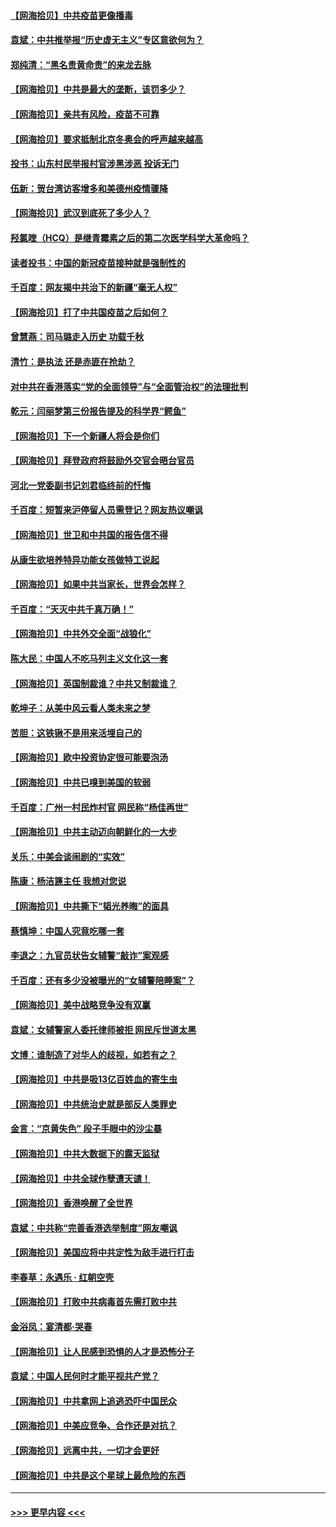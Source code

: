 #### [【网海拾贝】中共疫苗更像播毒](../pages/nsc993/n12876631.md?t=04140152) 
#### [袁斌：中共推举报“历史虚无主义”专区意欲何为？](../pages/nsc993/n12876530.md?t=04140152) 
#### [郑纯清：“黑名贵黄命贵”的来龙去脉](../pages/nsc993/n12875589.md?t=04140152) 
#### [【网海拾贝】中共是最大的垄断，该罚多少？](../pages/nsc993/n12874006.md?t=04140152) 
#### [【网海拾贝】亲共有风险，疫苗不可靠](../pages/nsc993/n12872224.md?t=04140152) 
#### [【网海拾贝】要求抵制北京冬奥会的呼声越来越高](../pages/nsc993/n12868962.md?t=04140152) 
#### [投书：山东村民举报村官涉黑涉恶 投诉无门](../pages/nsc993/n12869726.md?t=04140152) 
#### [伍新：贺台湾访客增多和美德州疫情骤降](../pages/nsc993/n12865651.md?t=04140152) 
#### [【网海拾贝】武汉到底死了多少人？](../pages/nsc993/n12863707.md?t=04140152) 
#### [羟氯喹（HCQ）是继青霉素之后的第二次医学科学大革命吗？](../pages/nsc993/n12638564.md?t=04140152) 
#### [读者投书：中国的新冠疫苗接种就是强制性的](../pages/nsc993/n12859932.md?t=04140152) 
#### [千百度：网友揭中共治下的新疆“毫无人权”](../pages/nsc993/n12858385.md?t=04140152) 
#### [【网海拾贝】打了中共国疫苗之后如何？](../pages/nsc993/n12857866.md?t=04140152) 
#### [曾慧燕：司马璐走入历史 功载千秋](../pages/nsc993/n12856996.md?t=04140152) 
#### [清竹：是执法 还是赤匪在抢劫？](../pages/nsc993/n12856952.md?t=04140152) 
#### [对中共在香港落实“党的全面领导”与“全面管治权”的法理批判](../pages/nsc993/n12856929.md?t=04140152) 
#### [乾元：闫丽梦第三份报告提及的科学界“鳄鱼”](../pages/nsc993/n12855985.md?t=04140152) 
#### [【网海拾贝】下一个新疆人将会是你们](../pages/nsc993/n12855864.md?t=04140152) 
#### [【网海拾贝】拜登政府将鼓励外交官会晤台官员](../pages/nsc993/n12853615.md?t=04140152) 
#### [河北一党委副书记刘君临终前的忏悔](../pages/nsc993/n12849420.md?t=04140152) 
#### [千百度：短暂来沪停留人员需登记？网友热议嘲讽](../pages/nsc993/n12853497.md?t=04140152) 
#### [【网海拾贝】世卫和中共国的报告信不得](../pages/nsc993/n12850902.md?t=04140152) 
#### [从康生欲培养特异功能女孩做特工说起](../pages/nsc993/n12849289.md?t=04140152) 
#### [【网海拾贝】如果中共当家长，世界会怎样？](../pages/nsc993/n12848436.md?t=04140152) 
#### [千百度：“天灭中共千真万确！”](../pages/nsc993/n12845659.md?t=04140152) 
#### [【网海拾贝】中共外交全面“战狼化”](../pages/nsc993/n12845607.md?t=04140152) 
#### [陈大民：中国人不吃马列主义文化这一套](../pages/nsc993/n12842496.md?t=04140152) 
#### [【网海拾贝】英国制裁谁？中共又制裁谁？](../pages/nsc993/n12840909.md?t=04140152) 
#### [乾坤子：从美中风云看人类未来之梦](../pages/nsc993/n12840590.md?t=04140152) 
#### [苦胆：这铁锹不是用来活埋自己的](../pages/nsc993/n12839512.md?t=04140152) 
#### [【网海拾贝】欧中投资协定很可能要泡汤](../pages/nsc993/n12835122.md?t=04140152) 
#### [【网海拾贝】中共已嗅到美国的软弱](../pages/nsc993/n12832411.md?t=04140152) 
#### [千百度：广州一村民炸村官 网民称“杨佳再世”](../pages/nsc993/n12832380.md?t=04140152) 
#### [【网海拾贝】中共主动迈向朝鲜化的一大步](../pages/nsc993/n12829887.md?t=04140152) 
#### [关乐：中美会谈闹剧的“实效”](../pages/nsc993/n12826698.md?t=04140152) 
#### [陈康：杨洁篪主任  我想对您说](../pages/nsc993/n12826609.md?t=04140152) 
#### [【网海拾贝】中共撕下“韬光养晦”的面具](../pages/nsc993/n12826459.md?t=04140152) 
#### [蔡慎坤：中国人究竟吃哪一套](../pages/nsc993/n12826010.md?t=04140152) 
#### [李退之：九官员状告女辅警“敲诈”案观感](../pages/nsc993/n12823984.md?t=04140152) 
#### [千百度：还有多少没被曝光的“女辅警陪睡案”？](../pages/nsc993/n12822136.md?t=04140152) 
#### [【网海拾贝】美中战略竞争没有双赢](../pages/nsc993/n12822105.md?t=04140152) 
#### [袁斌：女辅警家人委托律师被拒 网民斥世道太黑](../pages/nsc993/n12822004.md?t=04140152) 
#### [文博：谁制造了对华人的歧视，如若有之？](../pages/nsc993/n12821635.md?t=04140152) 
#### [【网海拾贝】中共是吸13亿百姓血的寄生虫](../pages/nsc993/n12819191.md?t=04140152) 
#### [【网海拾贝】中共统治史就是部反人类罪史](../pages/nsc993/n12816738.md?t=04140152) 
#### [金言：“京黄失色” 段子手眼中的沙尘暴](../pages/nsc993/n12815700.md?t=04140152) 
#### [【网海拾贝】中共大数据下的露天监狱](../pages/nsc993/n12811075.md?t=04140152) 
#### [【网海拾贝】中共全球作孽遭天谴！](../pages/nsc993/n12810258.md?t=04140152) 
#### [【网海拾贝】香港唤醒了全世界](../pages/nsc993/n12809100.md?t=04140152) 
#### [袁斌：中共称“完善香港选举制度”网友嘲讽](../pages/nsc993/n12808994.md?t=04140152) 
#### [【网海拾贝】美国应将中共定性为敌手进行打击](../pages/nsc993/n12806870.md?t=04140152) 
#### [李春草：永遇乐 · 红朝空壳](../pages/nsc993/n12805365.md?t=04140152) 
#### [【网海拾贝】打败中共病毒首先需打败中共](../pages/nsc993/n12803930.md?t=04140152) 
#### [金浴凤：宴清都‧哭春](../pages/nsc993/n12801601.md?t=04140152) 
#### [【网海拾贝】让人民感到恐惧的人才是恐怖分子](../pages/nsc993/n12799347.md?t=04140152) 
#### [袁斌：中国人民何时才能平视共产党？](../pages/nsc993/n12799306.md?t=04140152) 
#### [【网海拾贝】中共拿网上追逃恐吓中国民众](../pages/nsc993/n12796905.md?t=04140152) 
#### [【网海拾贝】中美应竞争、合作还是对抗？](../pages/nsc993/n12794675.md?t=04140152) 
#### [【网海拾贝】远离中共，一切才会更好](../pages/nsc993/n12793572.md?t=04140152) 
#### [【网海拾贝】中共是这个星球上最危险的东西](../pages/nsc993/n12791400.md?t=04140152) 

----
#### [ >>> 更早内容 <<< ](../indexes/nsc993-earlier.md)
